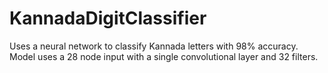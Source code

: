 # KannadaDigitClassifier
Uses a neural network to classify Kannada letters with 98% accuracy. Model uses a 28 node input with a single convolutional layer and 32 filters.

